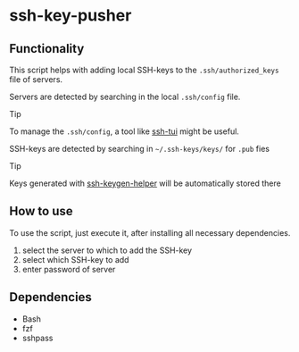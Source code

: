 # ssh-key-pusher
## Functionality
This script helps with adding local SSH-keys to the `.ssh/authorized_keys` file of servers.

Servers are detected by searching in the local `.ssh/config` file.
> [!TIP]
> To manage the `.ssh/config`, a tool like [ssh-tui](https://github.com/Flottegurke/ssh-tui) might be useful.

SSH-keys are detected by searching in `~/.ssh-keys/keys/` for `.pub` fies
> [!TIP]
> Keys generated with [ssh-keygen-helper](../ssh-keygen-helper) will be automatically stored there

## How to use
To use the script, just execute it, after installing all necessary dependencies.

1. select the server to which to add the SSH-key
2. select which SSH-key to add
3. enter password of server

## Dependencies
- Bash
- fzf
- sshpass
